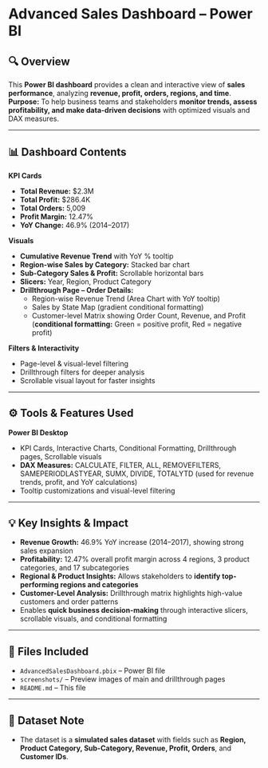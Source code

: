 # Advanced Sales Dashboard – Power BI

## 🔍 Overview
This **Power BI dashboard** provides a clean and interactive view of **sales performance**, analyzing **revenue, profit, orders, regions, and time**.  
**Purpose:** To help business teams and stakeholders **monitor trends, assess profitability, and make data-driven decisions** with optimized visuals and DAX measures.  

---

## 📊 Dashboard Contents

**KPI Cards**
- **Total Revenue:** $2.3M  
- **Total Profit:** $286.4K  
- **Total Orders:** 5,009  
- **Profit Margin:** 12.47%  
- **YoY Change:** 46.9% (2014–2017)

**Visuals**
- **Cumulative Revenue Trend** with YoY % tooltip  
- **Region-wise Sales by Category:** Stacked bar chart  
- **Sub-Category Sales & Profit:** Scrollable horizontal bars  
- **Slicers:** Year, Region, Product Category  
- **Drillthrough Page – Order Details:**  
  - Region-wise Revenue Trend (Area Chart with YoY tooltip)  
  - Sales by State Map (gradient conditional formatting)  
  - Customer-level Matrix showing Order Count, Revenue, and Profit (**conditional formatting:** Green = positive profit, Red = negative profit)  

**Filters & Interactivity**
- Page-level & visual-level filtering  
- Drillthrough filters for deeper analysis  
- Scrollable visual layout for faster insights  

---

## ⚙️ Tools & Features Used

**Power BI Desktop**
- KPI Cards, Interactive Charts, Conditional Formatting, Drillthrough pages, Scrollable visuals  
- **DAX Measures:** CALCULATE, FILTER, ALL, REMOVEFILTERS, SAMEPERIODLASTYEAR, SUMX, DIVIDE, TOTALYTD (used for revenue trends, profit, and YoY calculations)  
- Tooltip customizations and visual-level filtering  

---

## 💡 Key Insights & Impact
- **Revenue Growth:** 46.9% YoY increase (2014–2017), showing strong sales expansion  
- **Profitability:** 12.47% overall profit margin across 4 regions, 3 product categories, and 17 subcategories  
- **Regional & Product Insights:** Allows stakeholders to **identify top-performing regions and categories**  
- **Customer-Level Analysis:** Drillthrough matrix highlights high-value customers and order patterns  
- Enables **quick business decision-making** through interactive slicers, scrollable visuals, and conditional formatting  

---

## 📂 Files Included
- `AdvancedSalesDashboard.pbix` – Power BI file  
- `screenshots/` – Preview images of main and drillthrough pages  
- `README.md` – This file  

---

## 📌 Dataset Note
- The dataset is a **simulated sales dataset** with fields such as **Region, Product Category, Sub-Category, Revenue, Profit, Orders**, and **Customer IDs**.  
